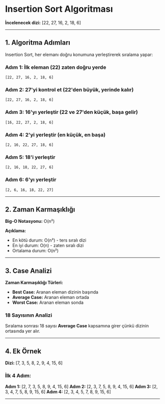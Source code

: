 # Insertion Sort Algoritması 

**İncelenecek dizi:** [22, 27, 16, 2, 18, 6]

---

## 1. Algoritma Adımları

Insertion Sort, her elemanı doğru konumuna yerleştirerek sıralama yapar:

### Adım 1: İlk eleman (22) zaten doğru yerde
```
[22, 27, 16, 2, 18, 6]
```

### Adım 2: 27'yi kontrol et (22'den büyük, yerinde kalır)
```
[22, 27, 16, 2, 18, 6]
```

### Adım 3: 16'yı yerleştir (22 ve 27'den küçük, başa gelir)
```
[16, 22, 27, 2, 18, 6]
```

### Adım 4: 2'yi yerleştir (en küçük, en başa)
```
[2, 16, 22, 27, 18, 6]
```

### Adım 5: 18'i yerleştir
```
[2, 16, 18, 22, 27, 6]
```

### Adım 6: 6'yı yerleştir
```
[2, 6, 16, 18, 22, 27]
```

---

## 2. Zaman Karmaşıklığı

**Big-O Notasyonu:** O(n²)

**Açıklama:**
- En kötü durum: O(n²) - ters sıralı dizi
- En iyi durum: O(n) - zaten sıralı dizi
- Ortalama durum: O(n²)

---

## 3. Case Analizi

**Zaman Karmaşıklığı Türleri:**
- **Best Case:** Aranan eleman dizinin başında
- **Average Case:** Aranan eleman ortada
- **Worst Case:** Aranan eleman sonda

### 18 Sayısının Analizi
Sıralama sonrası 18 sayısı **Average Case** kapsamına girer çünkü dizinin ortasında yer alır.

---

## 4. Ek Örnek

**Dizi:** [7, 3, 5, 8, 2, 9, 4, 15, 6]

### İlk 4 Adım:

**Adım 1:** [2, 7, 3, 5, 8, 9, 4, 15, 6]
**Adım 2:** [2, 3, 7, 5, 8, 9, 4, 15, 6]
**Adım 3:** [2, 3, 4, 7, 5, 8, 9, 15, 6]
**Adım 4:** [2, 3, 4, 5, 7, 8, 9, 15, 6]

---


